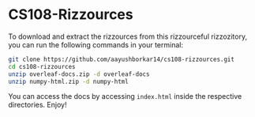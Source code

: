 # CS108-Rizzources

To download and extract the rizzources from this rizzourceful rizzozitory, you can run the following commands in your terminal:

```bash
git clone https://github.com/aayushborkar14/cs108-rizzources.git
cd cs108-rizzources
unzip overleaf-docs.zip -d overleaf-docs
unzip numpy-html.zip -d numpy-html
```

You can access the docs by accessing `index.html` inside the respective directories. Enjoy!
